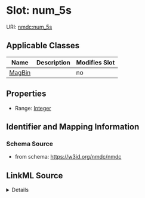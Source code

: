 # Slot: num_5s

URI: [nmdc:num_5s](https://w3id.org/nmdc/num_5s)



<!-- no inheritance hierarchy -->




## Applicable Classes

| Name | Description | Modifies Slot |
| --- | --- | --- |
[MagBin](MagBin.md) |  |  no  |







## Properties

* Range: [Integer](Integer.md)





## Identifier and Mapping Information







### Schema Source


* from schema: https://w3id.org/nmdc/nmdc




## LinkML Source

<details>
```yaml
name: num_5s
from_schema: https://w3id.org/nmdc/nmdc
rank: 1000
alias: num_5s
domain_of:
- MagBin
range: integer

```
</details>